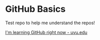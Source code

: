 # GitHub Basics
Test repo to help me understand the repos!

[I'm learning GitHub right now - uvu.edu](https://www.uvu.edu)

